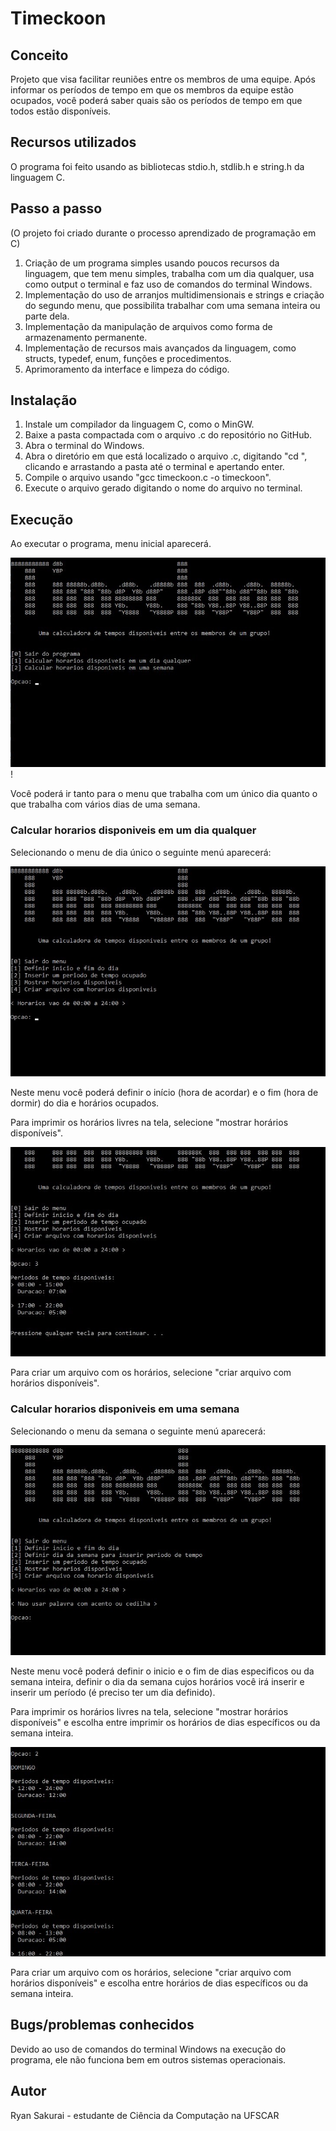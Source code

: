 # Timeckoon

## Conceito
Projeto que visa facilitar reuniões entre os membros de uma equipe. Após informar os períodos de tempo em que os membros da equipe estão ocupados, você poderá saber quais são os períodos de tempo em que todos estão disponíveis.

## Recursos utilizados
O programa foi feito usando as bibliotecas stdio.h, stdlib.h e string.h da linguagem C.

## Passo a passo
(O projeto foi criado durante o processo aprendizado de programação em C)
1. Criação de um programa simples usando poucos recursos da linguagem, que tem menu simples, trabalha com um dia qualquer, usa como output o terminal e faz uso de comandos do terminal Windows.
2. Implementação do uso de arranjos multidimensionais e strings e criação do segundo menu, que possibilita trabalhar com uma semana inteira ou parte dela.
3. Implementação da manipulação de arquivos como forma de armazenamento permanente.
4. Implementação de recursos mais avançados da linguagem, como structs, typedef, enum, funções e procedimentos.
5. Aprimoramento da interface e limpeza do código.

## Instalação
1. Instale um compilador da linguagem C, como o MinGW.
2. Baixe a pasta compactada com o arquivo .c do repositório no GitHub.
3. Abra o terminal do Windows.
4. Abra o diretório em que está localizado o arquivo .c, digitando "cd ", clicando e arrastando a pasta até o terminal e apertando enter.
5. Compile o arquivo usando "gcc timeckoon.c -o timeckoon".
6. Execute o arquivo gerado digitando o nome do arquivo no terminal.

## Execução
Ao executar o programa, menu inicial aparecerá.

![imagem](https://github.com/kkurasai/timeckoon/blob/main/imagem01.jpg)!

Você poderá ir tanto para o menu que trabalha com um único dia quanto o que trabalha com vários dias de uma semana.

### Calcular horarios disponiveis em um dia qualquer
Selecionando o menu de dia único o seguinte menú aparecerá:

![imagem](https://github.com/kkurasai/timeckoon/blob/main/imagem02.jpg)

Neste menu você poderá definir o início (hora de acordar) e o fim (hora de dormir) do dia e horários ocupados.

Para imprimir os horários livres na tela, selecione "mostrar horários disponíveis".

![imagem](https://github.com/kkurasai/timeckoon/blob/main/imagem03.jpg)

Para criar um arquivo com os horários, selecione "criar arquivo com horários disponíveis".

### Calcular horarios disponiveis em uma semana
Selecionando o menu da semana o seguinte menú aparecerá:

![imagem](https://github.com/kkurasai/timeckoon/blob/main/imagem04.jpg)

Neste menu você poderá definir o inicio e o fim de dias especificos ou da semana inteira, definir o dia da semana cujos horários você irá inserir e inserir um período (é preciso ter um dia definido).

Para imprimir os horários livres na tela, selecione "mostrar horários disponíveis" e escolha entre imprimir os horários de dias específicos ou da semana inteira.

![imagem](https://github.com/kkurasai/timeckoon/blob/main/imagem05.jpg)

Para criar um arquivo com os horários, selecione "criar arquivo com horários disponíveis" e escolha entre horários de dias específicos ou da semana inteira.

## Bugs/problemas conhecidos
Devido ao uso de comandos do terminal Windows na execução do programa, ele não funciona bem em outros sistemas operacionais.

## Autor
Ryan Sakurai - estudante de Ciência da Computação na UFSCAR